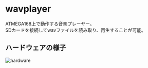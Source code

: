 # wavplayer
ATMEGA168上で動作する音楽プレーヤー。  
SDカードを接続してwavファイルを読み取り、再生することが可能。

## ハードウェアの様子
![hardware](https://user-images.githubusercontent.com/3770618/44277249-0ac78c80-a285-11e8-864b-b2a4fd25dce2.jpg)
